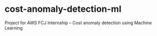 # cost-anomaly-detection-ml
Project for AWS FCJ Internship – Cost anomaly detection using Machine Learning

